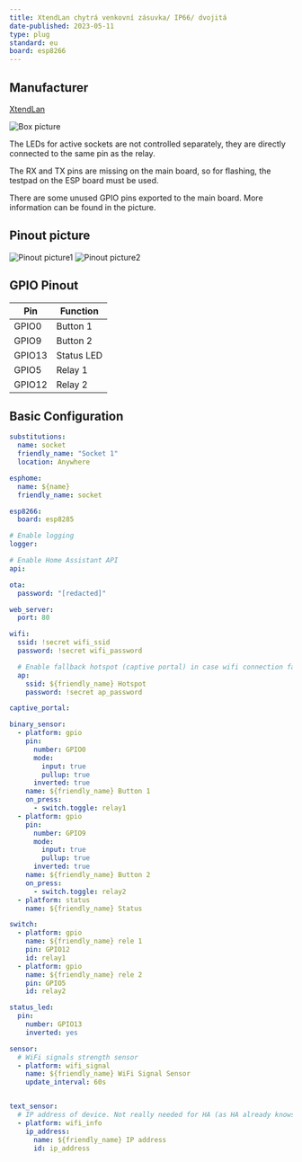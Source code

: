 ```yaml
---
title: XtendLan chytrá venkovní zásuvka/ IP66/ dvojitá
date-published: 2023-05-11
type: plug
standard: eu
board: esp8266
---
```


## Manufacturer

[XtendLan](https://www.xtendlan.cz/)

![Box picture](Whole.jpg "XtendLan products")

The LEDs for active sockets are not controlled separately, they are directly connected to the same pin as the relay.

The RX and TX pins are missing on the main board, so for flashing, the testpad on the ESP board must be used.

There are some unused GPIO pins exported to the main board. More information can be found in the picture.

## Pinout picture

![Pinout picture1](ESP-Pinout.jpg "Pinout1")
![Pinout picture2](ESP-Pinout2.jpg "Pinout2")

## GPIO Pinout

| Pin    | Function            |
| ------ | ------------------- |
| GPIO0  | Button 1            |
| GPIO9  | Button 2            |
| GPIO13 | Status LED          |
| GPIO5  | Relay 1             |
| GPIO12 | Relay 2             |

## Basic Configuration

```yaml
substitutions:
  name: socket
  friendly_name: "Socket 1"
  location: Anywhere

esphome:
  name: ${name}
  friendly_name: socket

esp8266:
  board: esp8285

# Enable logging
logger:

# Enable Home Assistant API
api:

ota:
  password: "[redacted]"

web_server:
  port: 80

wifi:
  ssid: !secret wifi_ssid
  password: !secret wifi_password

  # Enable fallback hotspot (captive portal) in case wifi connection fails
  ap:
    ssid: ${friendly_name} Hotspot
    password: !secret ap_password

captive_portal:

binary_sensor:
  - platform: gpio
    pin:
      number: GPIO0
      mode:
        input: true
        pullup: true
      inverted: true
    name: ${friendly_name} Button 1
    on_press:
      - switch.toggle: relay1
  - platform: gpio
    pin:
      number: GPIO9
      mode:
        input: true
        pullup: true
      inverted: true
    name: ${friendly_name} Button 2
    on_press:
      - switch.toggle: relay2
  - platform: status
    name: ${friendly_name} Status

switch:
  - platform: gpio
    name: ${friendly_name} rele 1
    pin: GPIO12
    id: relay1
  - platform: gpio
    name: ${friendly_name} rele 2
    pin: GPIO5
    id: relay2

status_led:
  pin:
    number: GPIO13
    inverted: yes

sensor:
  # WiFi signals strength sensor
  - platform: wifi_signal
    name: ${friendly_name} WiFi Signal Sensor
    update_interval: 60s


text_sensor:
  # IP address of device. Not really needed for HA (as HA already knows it), but for showing on the display during startup. The startup screen will leave on if no instance connects to the API.
  - platform: wifi_info
    ip_address:
      name: ${friendly_name} IP address
      id: ip_address
```
